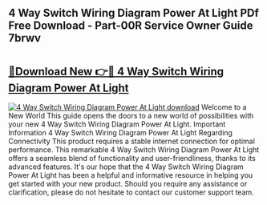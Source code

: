 ## 4 Way Switch Wiring Diagram Power At Light PDf Free Download - Part-00R Service Owner Guide 7brwv

# <h2><a href="http://dftl1mn.blite.top/?on=4+Way+Switch+Wiring+Diagram+Power+At+Light">🔗Download New 👉🔴 4 Way Switch Wiring Diagram Power At Light</a></h2>

[![4 Way Switch Wiring Diagram Power At Light download](https://i.imgur.com/lujVjoI.png)](http://dftl1mn.blite.top/?on=4+Way+Switch+Wiring+Diagram+Power+At+Light)
Welcome to a New World This guide opens the doors to a new world of possibilities with your new 4 Way Switch Wiring Diagram Power At Light. Important Information 4 Way Switch Wiring Diagram Power At Light Regarding Connectivity This product requires a stable internet connection for optimal performance. This remarkable 4 Way Switch Wiring Diagram Power At Light offers a seamless blend of functionality and user-friendliness, thanks to its advanced features. It's our hope that the 4 Way Switch Wiring Diagram Power At Light has been a helpful and informative resource in helping you get started with your new product. Should you require any assistance or clarification, please do not hesitate to contact our customer support team.
